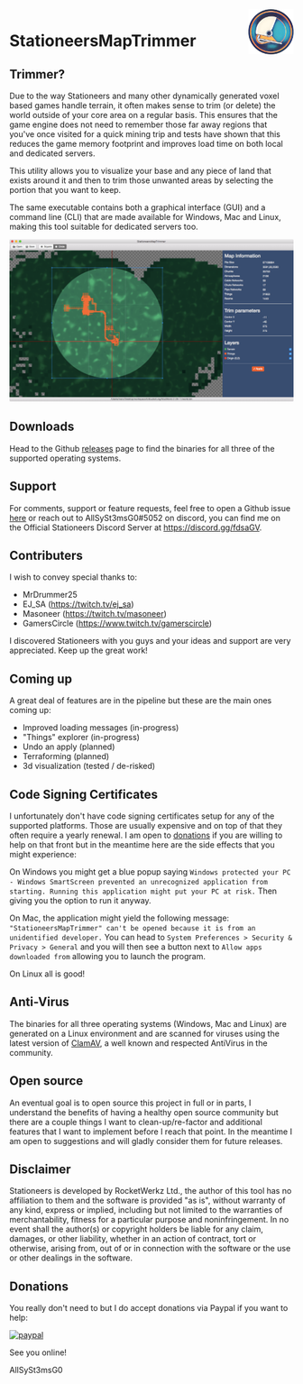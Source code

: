 <a href="http://github.com/AllSySt3msG0/StationeersMapTrimmer">
    <img src="assets/logo.png?raw=true" alt="StationeersMapTrimmer Logo" title="StationeersMapTrimmer" align="right" height="80" />
</a>

StationeersMapTrimmer
=====================


## Trimmer?

Due to the way Stationeers and many other dynamically generated voxel based games handle terrain, it often makes sense to trim (or delete) the world outside of your core area on a regular basis. This ensures that the game engine does not need to remember those far away regions that you've once visited for a quick mining trip and tests have shown that this reduces the game memory footprint and improves load time on both local and dedicated servers.

This utility allows you to visualize your base and any piece of land that exists around it and then to trim those unwanted areas by selecting the portion that you want to keep.

The same executable contains both a graphical interface (GUI) and a command line (CLI) that are made available for Windows, Mac and Linux, making this tool suitable for dedicated servers too.

<img src="assets/StationeersMapTrimmer_sc01.png?raw=true" alt="StationeersMapTrimmer SC01" title="StationeersMapTrimmer Screenshot 01" />

## Downloads

Head to the Github [releases](http://github.com/AllSySt3msG0/StationeersMapTrimmer/releases) page to find the binaries for all three of the supported operating systems.


## Support

For comments, support or feature requests, feel free to open a Github issue [here](http://github.com/AllSySt3msG0/StationeersMapTrimmer/issues) or reach out to AllSySt3msG0#5052 on discord, you can find me on the Official Stationeers Discord Server at https://discord.gg/fdsaGV.


## Contributers

I wish to convey special thanks to:

- MrDrummer25
- EJ_SA (https://twitch.tv/ej_sa)
- Masoneer (https://twitch.tv/masoneer)
- GamersCircle (https://www.twitch.tv/gamerscircle)

I discovered Stationeers with you guys and your ideas and support are very appreciated. Keep up the great work!


## Coming up

A great deal of features are in the pipeline but these are the main ones coming up:

- Improved loading messages (in-progress)
- "Things" explorer (in-progress)
- Undo an apply (planned)
- Terraforming (planned)
- 3d visualization (tested / de-risked)


## Code Signing Certificates

I unfortunately don't have code signing certificates setup for any of the supported platforms. Those are usually expensive and on top of that they often require a yearly renewal. I am open to [donations](#donations) if you are willing to help on that front but in the meantime here are the side effects that you might experience:

On Windows you might get a blue popup saying `Windows protected your PC - Windows SmartScreen prevented an unrecognized application from starting. Running this application might put your PC at risk.` Then giving you the option to run it anyway.

On Mac, the application might yield the following message: `"StationeersMapTrimmer" can't be opened because it is from an unidentified developer.` You can head to `System Preferences > Security & Privacy > General` and you will then see a button next to `Allow apps downloaded from` allowing you to launch the program.

On Linux all is good!


## Anti-Virus

The binaries for all three operating systems (Windows, Mac and Linux) are generated on a Linux environment and are scanned for viruses using the latest version of [ClamAV](https://en.wikipedia.org/wiki/Clam_AntiVirus), a well known and respected AntiVirus in the community.


## Open source

An eventual goal is to open source this project in full or in parts, I understand the benefits of having a healthy open source community but there are a couple things I want to clean-up/re-factor and additional features that I want to implement before I reach that point. In the meantime I am open to suggestions and will gladly consider them for future releases.


## Disclaimer

Stationeers is developed by RocketWerkz Ltd., the author of this tool has no affiliation to them and the software is provided "as is", without warranty of any kind, express or implied, including but not limited to the warranties of merchantability, fitness for a particular purpose and noninfringement. In no event shall the author(s) or copyright holders be liable for any claim, damages, or other liability, whether in an action of contract, tort or otherwise, arising from, out of or in connection with the software or the use or other dealings in the software.


## Donations

You really don't need to but I do accept donations via Paypal if you want to help:

[![paypal](https://www.paypalobjects.com/en_US/i/btn/btn_donateCC_LG.gif)](https://www.paypal.com/cgi-bin/webscr?cmd=_s-xclick&hosted_button_id=F5R9GFV4C7HUN)

See you online!

AllSySt3msG0
